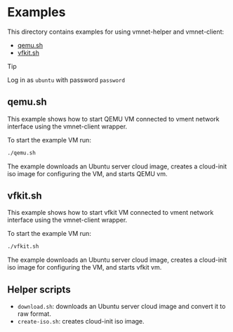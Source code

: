 # Examples

This directory contains examples for using vmnet-helper and
vmnet-client:

- [qemu.sh](#qemu.sh)
- [vfkit.sh](#qemu.sh)

> [!TIP]
> Log in as `ubuntu` with password `password`

## qemu.sh

This example shows how to start QEMU VM connected to vment network
interface using the vmnet-client wrapper.

To start the example VM run:

```bash
./qemu.sh
```

The example downloads an Ubuntu server cloud image, creates a cloud-init
iso image for configuring the VM, and starts QEMU vm.

## vfkit.sh

This example shows how to start vfkit VM connected to vment network
interface using the vmnet-client wrapper.

To start the example VM run:

```bash
./vfkit.sh
```

The example downloads an Ubuntu server cloud image, creates a cloud-init
iso image for configuring the VM, and starts vfkit vm.

## Helper scripts

- `download.sh`: downloads an Ubuntu server cloud image and convert it
  to raw format.
- `create-iso.sh`: creates cloud-init iso image.

